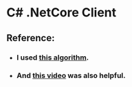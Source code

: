 ﻿# C# .NetCore Client

## Reference:

* ### I used [this algorithm](https://codemyroad.wordpress.com/2013/04/14/tetris-ai-the-near-perfect-player/).
* ### And [this video](https://www.youtube.com/watch?v=QOJfyp0KMmM&ab_channel=CodeBullet) was also helpful.
